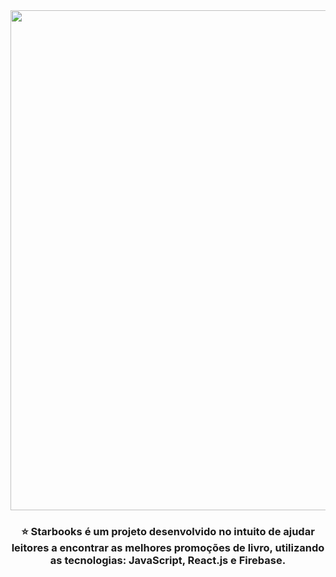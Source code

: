 <div align="center">
    <img id="home" width="800" src="https://i.imgur.com/hsFMirG.png"/>
</div> 
<h3 align="center">⭐ Starbooks é um projeto desenvolvido no intuito de ajudar leitores a encontrar as melhores promoções de livro, utilizando as tecnologias: JavaScript, React.js e Firebase.</h3>